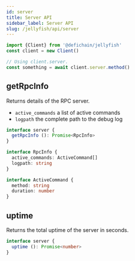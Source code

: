 ```yaml
---
id: server
title: Server API
sidebar_label: Server API
slug: /jellyfish/api/server
---
```


```js
import {Client} from '@defichain/jellyfish'
const client = new Client()

// Using client.server.
const something = await client.server.method()
```

## getRpcInfo

Returns details of the RPC server.
- `active_commands` a list of active commands
- `logpath` the complete path to the debug log

```ts title="client.server.getRpcInfo()"
interface server {
  getRpcInfo (): Promise<RpcInfo>
}

interface RpcInfo {
  active_commands: ActiveCommand[]
  logpath: string
}

interface ActiveCommand {
  method: string
  duration: number
}
```

## uptime

Returns the total uptime of the server in seconds.

```ts title="client.server.uptime()"
interface server {
  uptime (): Promise<number>
}
```
